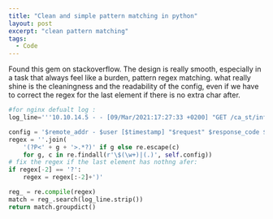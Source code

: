 ```yaml
---
title: "Clean and simple pattern matching in python"
layout: post
excerpt: "clean pattern matching"
tags:
  - Code
---
```


Found this gem on stackoverflow. The design is really smooth, especially in a task that always feel like a burden, pattern regex matching.
what really shine is the cleaningness and the readability of the config, even if we have to correct the regex for the last element if there is no extra char after.

```python
#for nginx defualt log :
log_line='''10.10.14.5 - - [09/Mar/2021:17:27:33 +0200] "GET /ca_st/info.php HTTP/1.1" 404 153 "-" "Mozilla/5.0 (X11; Linux x86_64; rv:69.0) Gecko/20100101 Firefox/69.0"'''

config = '$remote_addr - $user [$timestamp] "$request" $response_code $response_size "$referer" "$user_agent"'
regex = ''.join(
    '(?P<' + g + '>.*?)' if g else re.escape(c)
    for g, c in re.findall(r'\$(\w+)|(.)', self.config))
# fix the regex if the last element has nothng afer:
if regex[-2] == '?':
    regex = regex[:-2]+')'

reg_ = re.compile(regex)
match = reg_.search(log_line.strip())
return match.groupdict()

```